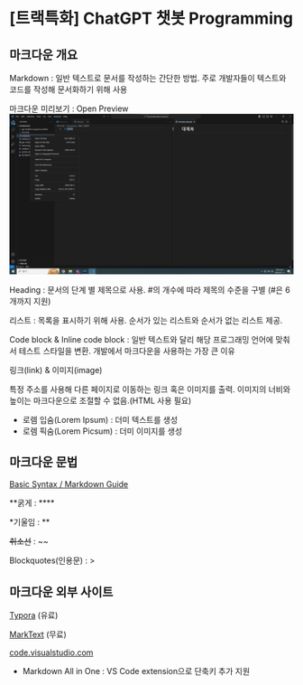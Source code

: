 # [트랙특화] ChatGPT 챗봇 Programming

## 마크다운 개요

Markdown : 일반 텍스트로 문서를 작성하는 간단한 방법. 주로 개발자들이 텍스트와 코드를 작성해 문서화하기 위해 사용

마크다운 미리보기 : Open Preview
![Untitled](./Pictures/Markdown%20Preview.png)

Heading : 문서의 단계 별 제목으로 사용. #의 개수에 따라 제목의 수준을 구별 (#은 6개까지 지원)

리스트 : 목록을 표시하기 위해 사용. 순서가 있는 리스트와 순서가 없는 리스트 제공.

Code block & Inline code block : 일반 텍스트와 달리 해당 프로그래밍 언어에 맞춰서 테스트 스타일을 변환. 개발에서 마크다운을 사용하는 가장 큰 이유

링크(link) & 이미지(image)

특정 주소를 사용해 다른 페이지로 이동하는 링크 혹은 이미지를 출력. 이미지의 너비와 높이는 마크다운으로 조절할 수 없음.(HTML 사용 필요)

- 로렘 입숨(Lorem Ipsum) : 더미 텍스트를 생성
- 로렘 픽숨(Lorem Picsum) : 더미 이미지를 생성

## 마크다운 문법
[Basic Syntax / Markdown Guide](https://www.markdownguide.org/basic-syntax/)

**굵게 : ****

*기울임 : **

~~취소선~~ : ~~

Blockquotes(인용문) : >

## 마크다운 외부 사이트

[Typora](https://typora.io/) (유료)

[MarkText](https://www.marktext.cc/) (무료)

[code.visualstudio.com](https://code.visualstudio.com/docs/languages/markdown)
- Markdown All in One :  VS Code extension으로 단축키 추가 지원